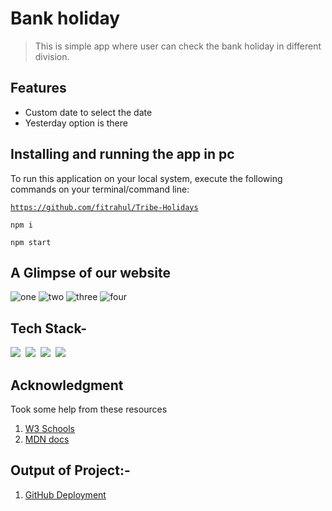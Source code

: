 # Bank holiday

> This is simple app where user can check the bank holiday in different division.

## Features

- Custom date to select the date
- Yesterday option is there

## Installing and running the app in pc

<!-- <hr> -->
To run this application on your local system, execute the following commands on your terminal/command line:

<code>https://github.com/fitrahul/Tribe-Holidays</code>


  <code>npm i</code>

  <code>npm start</code>
  
## A Glimpse of our website

![one](https://user-images.githubusercontent.com/87421972/155941719-b30e973f-31a1-46e6-9063-5c0b80a5a0d7.png)
![two](https://user-images.githubusercontent.com/87421972/155941740-08389293-09de-40c6-ae1f-95a866dc2825.png)
![three](https://user-images.githubusercontent.com/87421972/155941756-04289d06-a1a4-4ea3-a8ba-d19d51e31fb0.png)
![four](https://user-images.githubusercontent.com/87421972/155941774-e9a424d5-957c-43d4-aa73-3b3a788379e4.png)

  ## Tech Stack-

<img src="https://img.shields.io/badge/CSS3-1572B6?&style=for-the-badge&logo=css3&logoColor=white" />&nbsp;&nbsp;<img src="https://img.shields.io/badge/JavaScript-F7DF1E?style=for-the-badge&logo=javascript&logoColor=black" />&nbsp;&nbsp;<img src="https://img.shields.io/badge/npm-CB3837?style=for-the-badge&logo=npm&logoColor=white" />&nbsp;&nbsp;<img src="https://img.shields.io/badge/React-20232A?style=for-the-badge&logo=react&logoColor=61DAFB" />&nbsp;&nbsp;


## Acknowledgment
Took some help from these resources 
1) [W3 Schools](https://www.w3schools.com)
2) [MDN docs](https://developer.mozilla.org/en-US/)

## Output of Project:- 
1. [GitHub Deployment](https://tribe-holiday.herokuapp.com/)


